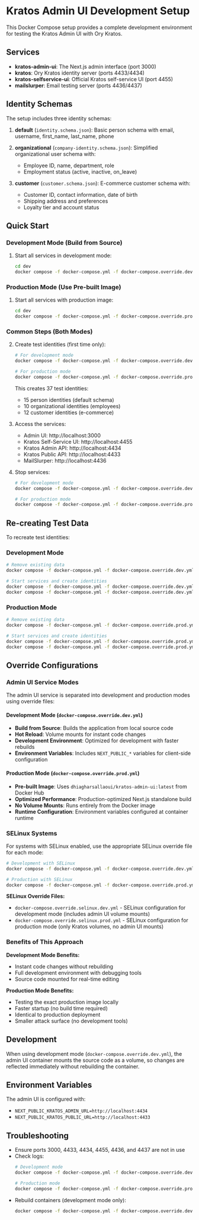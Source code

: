 # Kratos Admin UI Development Setup

This Docker Compose setup provides a complete development environment for testing the Kratos Admin UI with Ory Kratos.

## Services

- **kratos-admin-ui**: The Next.js admin interface (port 3000)
- **kratos**: Ory Kratos identity server (ports 4433/4434)
- **kratos-selfservice-ui**: Official Kratos self-service UI (port 4455)
- **mailslurper**: Email testing server (ports 4436/4437)

## Identity Schemas

The setup includes three identity schemas:

1. **default** (`identity.schema.json`): Basic person schema with email, username, first_name, last_name, phone

2. **organizational** (`company-identity.schema.json`): Simplified organizational user schema with:
   - Employee ID, name, department, role
   - Employment status (active, inactive, on_leave)

3. **customer** (`customer.schema.json`): E-commerce customer schema with:
   - Customer ID, contact information, date of birth
   - Shipping address and preferences
   - Loyalty tier and account status

## Quick Start

### Development Mode (Build from Source)

1. Start all services in development mode:

   ```bash
   cd dev
   docker compose -f docker-compose.yml -f docker-compose.override.dev.yml up -d
   ```

### Production Mode (Use Pre-built Image)

1. Start all services with production image:

   ```bash
   cd dev
   docker compose -f docker-compose.yml -f docker-compose.override.prod.yml up -d
   ```

### Common Steps (Both Modes)

2. Create test identities (first time only):

   ```bash
   # For development mode
   docker compose -f docker-compose.yml -f docker-compose.override.dev.yml --profile init up init-identities
   
   # For production mode
   docker compose -f docker-compose.yml -f docker-compose.override.prod.yml --profile init up init-identities
   ```

   This creates 37 test identities:
   - 15 person identities (default schema)
   - 10 organizational identities (employees)
   - 12 customer identities (e-commerce)

3. Access the services:
   - Admin UI: http://localhost:3000
   - Kratos Self-Service UI: http://localhost:4455
   - Kratos Admin API: http://localhost:4434
   - Kratos Public API: http://localhost:4433
   - MailSlurper: http://localhost:4436

4. Stop services:
   ```bash
   # For development mode
   docker compose -f docker-compose.yml -f docker-compose.override.dev.yml down
   
   # For production mode
   docker compose -f docker-compose.yml -f docker-compose.override.prod.yml down
   ```

## Re-creating Test Data

To recreate test identities:

### Development Mode
```bash
# Remove existing data
docker compose -f docker-compose.yml -f docker-compose.override.dev.yml down -v

# Start services and create identities
docker compose -f docker-compose.yml -f docker-compose.override.dev.yml up -d
docker compose -f docker-compose.yml -f docker-compose.override.dev.yml --profile init up init-identities
```

### Production Mode
```bash
# Remove existing data
docker compose -f docker-compose.yml -f docker-compose.override.prod.yml down -v

# Start services and create identities
docker compose -f docker-compose.yml -f docker-compose.override.prod.yml up -d
docker compose -f docker-compose.yml -f docker-compose.override.prod.yml --profile init up init-identities
```

## Override Configurations

### Admin UI Service Modes

The admin UI service is separated into development and production modes using override files:

#### Development Mode (`docker-compose.override.dev.yml`)
- **Build from Source**: Builds the application from local source code
- **Hot Reload**: Volume mounts for instant code changes
- **Development Environment**: Optimized for development with faster rebuilds
- **Environment Variables**: Includes `NEXT_PUBLIC_*` variables for client-side configuration

#### Production Mode (`docker-compose.override.prod.yml`)
- **Pre-built Image**: Uses `dhiagharsallaoui/kratos-admin-ui:latest` from Docker Hub
- **Optimized Performance**: Production-optimized Next.js standalone build
- **No Volume Mounts**: Runs entirely from the Docker image
- **Runtime Configuration**: Environment variables configured at container runtime

### SELinux Systems

For systems with SELinux enabled, use the appropriate SELinux override file for each mode:

```bash
# Development with SELinux
docker compose -f docker-compose.yml -f docker-compose.override.dev.yml -f docker-compose.override.selinux.dev.yml up -d

# Production with SELinux
docker compose -f docker-compose.yml -f docker-compose.override.prod.yml -f docker-compose.override.selinux.prod.yml up -d
```

**SELinux Override Files:**
- `docker-compose.override.selinux.dev.yml` - SELinux configuration for development mode (includes admin UI volume mounts)
- `docker-compose.override.selinux.prod.yml` - SELinux configuration for production mode (only Kratos volumes, no admin UI mounts)

### Benefits of This Approach

**Development Mode Benefits:**
- Instant code changes without rebuilding
- Full development environment with debugging tools
- Source code mounted for real-time editing

**Production Mode Benefits:**
- Testing the exact production image locally
- Faster startup (no build time required)
- Identical to production deployment
- Smaller attack surface (no development tools)

## Development

When using development mode (`docker-compose.override.dev.yml`), the admin UI container mounts the source code as a volume, so changes are reflected immediately without rebuilding the container.

## Environment Variables

The admin UI is configured with:

- `NEXT_PUBLIC_KRATOS_ADMIN_URL=http://localhost:4434`
- `NEXT_PUBLIC_KRATOS_PUBLIC_URL=http://localhost:4433`

## Troubleshooting

- Ensure ports 3000, 4433, 4434, 4455, 4436, and 4437 are not in use
- Check logs: 
  ```bash
  # Development mode
  docker compose -f docker-compose.yml -f docker-compose.override.dev.yml logs [service-name]
  
  # Production mode
  docker compose -f docker-compose.yml -f docker-compose.override.prod.yml logs [service-name]
  ```
- Rebuild containers (development mode only):
  ```bash
  docker compose -f docker-compose.yml -f docker-compose.override.dev.yml up --build
  ```
